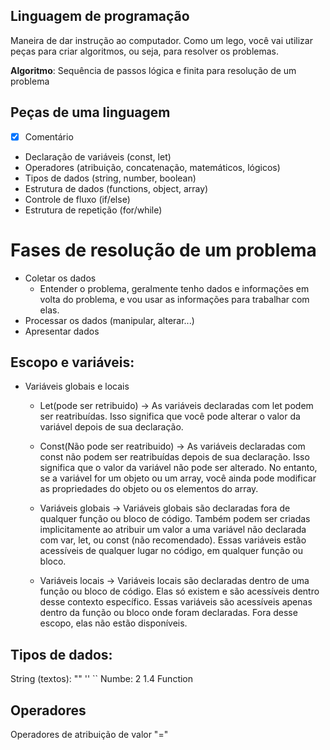 ## Linguagem de programação
Maneira de dar instrução ao computador.
Como um lego, você vai utilizar peças para criar algoritmos, ou seja, para resolver os problemas.

**Algoritmo**: Sequência de passos lógica e finita para resolução de um problema

## Peças de uma linguagem
- [x] Comentário
- Declaração de variáveis (const, let)
- Operadores (atribuição, concatenação, matemáticos, lógicos)
- Tipos de dados (string, number, boolean)
- Estrutura de dados (functions, object, array)
- Controle de fluxo (if/else)
- Estrutura de repetição (for/while)

# Fases de resolução de um problema
- Coletar os dados
    - Entender o problema, geralmente tenho dados e informações em volta do problema, e vou usar as informações para trabalhar com elas.
- Processar os dados (manipular, alterar...)
- Apresentar dados   

## Escopo e variáveis:
- Variáveis globais e locais
    - Let(pode ser retribuido) -> As variáveis declaradas com let podem ser reatribuídas. Isso significa que você pode alterar o valor da variável depois de sua declaração.

    - Const(Não pode ser reatribuido) -> As variáveis declaradas com const não podem ser reatribuídas depois de sua declaração. Isso significa que o valor da variável não pode ser alterado. No entanto, se a variável for um objeto ou um array, você ainda pode modificar as propriedades do objeto ou os elementos do array.

    - Variáveis globais -> Variáveis globais são declaradas fora de qualquer função ou bloco de código. Também podem ser criadas implicitamente ao atribuir um valor a uma variável não declarada com var, let, ou const (não recomendado). Essas variáveis estão acessíveis de qualquer lugar no código, em qualquer função ou bloco.

    - Variáveis locais -> Variáveis locais são declaradas dentro de uma função ou bloco de código. Elas só existem e são acessíveis dentro desse contexto específico. Essas variáveis são acessíveis apenas dentro da função ou bloco onde foram declaradas. Fora desse escopo, elas não estão disponíveis.


    
## Tipos de dados:
String (textos): "" '' ``
Numbe: 2 1.4 
Function

## Operadores
Operadores de atribuição de valor "="